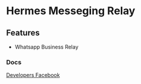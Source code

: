 # Hermes Messeging Relay

## Features

 * Whatsapp Business Relay

### Docs

[Developers Facebook](https://developers.facebook.com/docs/whatsapp/cloud-api/get-started)